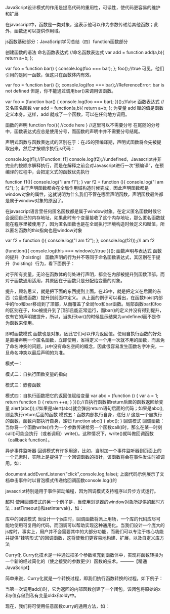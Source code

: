 
JavaScript设计模式的作用是提高代码的重用性，可读性，使代码更容易的维护和扩展

在javascript中，函数是一类对象，这表示他可以作为参数传递给其他函数；此外，函数还可以提供作用域。

js函数基础部分：JavaScript学习总结（四）function函数部分

创建函数的语法
命名函数表达式
//命名函数表达式
var add = function add(a,b){
    return a+b;
};

var foo = function bar() {
    console.log(foo === bar);
};
foo();//true
可见，他们引用的是同一函数，但这只在函数体内有效。

var foo = function bar() {};
console.log(foo === bar);//ReferenceError: bar is not defined
但是，你不能通过调用bar()来调用该函数。

var foo = (function bar() {
    console.log(foo === bar);
})();//false
函数表达式
//又名匿名函数
var add = function(a,b){
    return a+b;
};
为变量 add 赋的值是函数定义本身。这样，add 就成了一个函数，可以在任何地方调用。

函数的声明
function foo(){
    //code here
}  //这里可以不需要分号
在尾随的分号中，函数表达式应总是使用分号，而函数的声明中并不需要分号结尾。

声明式函数与函数表达式的区别在于：在JS的预编译期，声明式函数将会先被提取出来，然后才按顺序执行js代码：

console.log(f1);//[Function: f1]
console.log(f2);//undefined，Javascript并非完全的按顺序解释执行，而是在解释之前会对Javascript进行一次“预编译”，在预编译的过程中，会把定义式的函数优先执行

function f1(){
    console.log("I am f1");
}
var f2 = function (){
    console.log("I am f2");
};
由于声明函数都会在全局作用域构造时候完成，因此声明函数都是window对象的属性，这就说明为什么我们不管在哪里声明函数，声明函数最终都是属于window对象的原因了。

在javascript语言里任何匿名函数都是属于window对象。在定义匿名函数时候它会返回自己的内存地址，如果此时有个变量接收了这个内存地址，那么匿名函数就能在程序里被使用了，因为匿名函数也是在全局执行环境构造时候定义和赋值，所以匿名函数的this指向也是window对象

var f2 = function (){
    console.log("I am f2");
};
console.log(f2());//I am f2

(function(){
   console.log(this === window);//true
})();
函数声明与表达式
函数的提升（hoisting）
函数声明的行为并不等同于命名函数表达式，其区别在于提升（hoisting）行为，看下面例子：

<script type="text/javascript">
    //全局函数
    function foo(){alert("global foo!");}
    function bar(){alert('￼global bar');}
    
    function hoist(){
        console.log(typeof foo);//function
        console.log(typeof bar);//undefined
        
        foo();//local foo!
        bar();//TypeError: 'undefined' is not a function  

        //变量foo以及实现者被提升
        function foo(){
            alert('local foo!￼');
        }
        
        //仅变量bar被提升，函数实现部分 并未被提升
        var bar = function(){
            alert('￼local bar!');
        };
    }
    hoist(); 
</script>
对于所有变量，无论在函数体的何处进行声明，都会在内部被提升到函数顶部。而对于函数通用适用，其原因在于函数只是分配给变量的对象。

提升，顾名思义，就是把下面的东西提到上面。在JS中，就是把定义在后面的东西（变量或函数）提升到前面中定义。 从上面的例子可以看出，在函数hoist内部中的foo和bar移动到了顶部，从而覆盖了全局foo和bar函数。局部函数bar和foo的区别在于，foo被提升到了顶部且能正常运行，而bar()的定义并没有得到提升，仅有它的声明被提升，所以，当执行bar()的时候显示结果为undefined而不是作为函数来使用。

即时函数模式
函数也是对象，因此它们可以作为返回值。使用自执行函数的好处是直接声明一个匿名函数，立即使用，省得定义一个用一次就不用的函数，而且免了命名冲突的问题，js中没有命名空间的概念，因此很容易发生函数名字冲突，一旦命名冲突以最后声明的为准。

模式一：
<script>
    (function () {
        var a = 1;
        return function () {
            alert(2);
        };
    }()());//弹出2，第一个圆括号自执行，第二个圆括号执行内部匿名函数
</script>
模式二：自执行函数变量的指向
<script type="text/javascript">
        var result = (function () {
            return 2;
        })();//这里已执行了函数
 
        alert(result);//result 指向了由自执行函数的返回值2；如果弹出result()会出错
</script>
模式三：嵌套函数
<script type="text/javascript">
        var result = (function () {
            return function () {
                return 2;
            };
        })();
 
 alert(result());//alert(result)的时候弹出function(){return 2}
</script>
模式四：自执行函数把它的返回值赋给变量
    var abc = (function () {
            var a = 1;
            return function () {
                return ++a;
            }
        })();//自执行函数把return后面的函数返回给变量
   alert(abc());//如果是alert(abc)就会弹出return语句后面的代码；如果是abc(),则会执行return后面的函数
模式五：函数内部执行自身，递归
// 这是一个自执行的函数，函数内部执行自身，递归
function abc() { abc(); }
回调模式
回调函数：当你将一个函数write()作为一个参数传递给另一个函数call()时，那么在某一时刻call()可能会执行（或者调用）write()。这种情况下，write()就叫做回调函数（callback function）。

异步事件监听器
回调模式有许多用途，比如，当附加一个事件监听器到页面上的一个元素时，实际上是提供了一个回调函数的指针，该函数将会在事件发生时被调用。如：

document.addEventListener("click",console.log,false);
上面代码示例展示了文档单击事件时以冒泡模式传递给回调函数console.log()的

javascript特别适用于事件驱动编程，因为回调模式支持程序以异步方式运行。

超时
使用回调模式的另一个例子是，当使用浏览器的window对象所提供的超时方法：setTimeout()和setInterval()，如：

<script type="text/javascript">
    var call = function(){
        console.log("100ms will be asked…");
    };
    setTimeout(call, 100);
</script>
库中的回调模式
当设计一个js库时，回调函数将派上用场，一个库的代码应尽可能地使用可复用的代码，而回调可以帮助实现这种通用化。当我们设计一个庞大的js库时，事实上，用户并不会需要其中的大部分功能，而我们可以专注于核心功能并提供“挂钩形式”的回调函数，这将使我们更容易地构建、扩展，以及自定义库方法

Curry化
Curry化技术是一种通过把多个参数填充到函数体中，实现将函数转换为一个新的经过简化的（使之接受的参数更少）函数的技术。———【精通JavaScript】

简单来说，Curry化就是一个转换过程，即我们执行函数转换的过程。如下例子：

<script type="text/javascript">
    //curry化的add()函数
    function add(x,y){
        var oldx = x, oldy = y;
        if(typeof oldy == "undefined"){
            return function(newy){
                return oldx + newy;
            };
        }
        //完全应用
        return x+y;
    }
    //测试
    typeof add(5);//输出"function"
    add(3)(4);//7
    //创建并存储一个新函数
    var add2000 = add(2000);
    add2000(10);//输出2010
</script>
当第一次调用add()时，它为返回的内部函数创建了一个闭包。该闭包将原始的x和y值存储到私有变量oldx和oldy中。

现在，我们将可使用任意函数curry的通用方法，如：

<script type="text/javascript">
    //普通函数
    function add(x,y){
        return x + y;
    }
    //将一个函数curry化以获得一个新的函数
    var newadd = test(add,5);
    newadd(4);//9
    
    //另一种选择，直接调用新函数
    test(add,6)(7);//输出13
</script>


